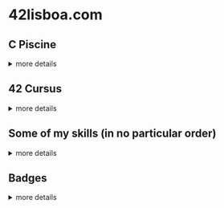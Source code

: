 <!--
**Jonadabe/Jonadabe** is a ✨ _special_ ✨ repository because its `README.md` (this file) appears on your GitHub profile.

Here are some ideas to get you started:

- 🔭 I’m currently working on ...
- 🌱 I’m currently learning ...
- 👯 I’m looking to collaborate on ...
- 🤔 I’m looking for help with ...
- 💬 Ask me about ...
- 📫 How to reach me: ...
- 😄 Pronouns: ...
- ⚡ Fun fact: ...
-->
<!-- <b>Installation Instructions</b> -->

# 42lisboa.com

## C Piscine
<details>
	<summary>more details</summary>

![cosvaldo's 42 stats](https://badge42.vercel.app/api/v2/clal41ydp00350gmndds1fjrl/stats?cursusId=9&coalitionId=111)

<details>
	<summary>source</summary>

###### Thank you Jae Seo Kim https://github.com/JaeSeoKim/badge42

</details>

### C piscine Shell 00
![cosvaldo's 42 C Piscine Shell 00 Score](https://badge42.vercel.app/api/v2/clal41ydp00350gmndds1fjrl/project/2766611)

### C Piscine Shell 01
![cosvaldo's 42 C Piscine Shell 01 Score](https://badge42.vercel.app/api/v2/clal41ydp00350gmndds1fjrl/project/2766851)

### C Piscine C 00
![cosvaldo's 42 C Piscine C 01 Score](https://badge42.vercel.app/api/v2/clal41ydp00350gmndds1fjrl/project/2780076)

### C Piscine C 01
![cosvaldo's 42 C Piscine C 01 Score](https://badge42.vercel.app/api/v2/clal41ydp00350gmndds1fjrl/project/2780076)

### C Piscine C 02
![cosvaldo's 42 C Piscine C 02 Score](https://badge42.vercel.app/api/v2/clal41ydp00350gmndds1fjrl/project/2784731)

### C Piscine C 03
![cosvaldo's 42 C Piscine C 03 Score](https://badge42.vercel.app/api/v2/clal41ydp00350gmndds1fjrl/project/2793931)

### C Piscine C 04
![cosvaldo's 42 C Piscine C 04 Score](https://badge42.vercel.app/api/v2/clal41ydp00350gmndds1fjrl/project/2795539)

### C Piscine C 05
![cosvaldo's 42 C Piscine C 05 Score](https://badge42.vercel.app/api/v2/clal41ydp00350gmndds1fjrl/project/2803576)

### C Piscine C 06
![cosvaldo's 42 C Piscine C 06 Score](https://badge42.vercel.app/api/v2/clal41ydp00350gmndds1fjrl/project/2803575)

### C Piscine C 07
![cosvaldo's 42 C Piscine C 07 Score](https://badge42.vercel.app/api/v2/clal41ydp00350gmndds1fjrl/project/2806860)

### C Piscine C 08
![cosvaldo's 42 C Piscine C 08 Score](https://badge42.vercel.app/api/v2/clal41ydp00350gmndds1fjrl/project/2810649)

### C Piscine exams
<details>
	<summary>more details</summary>

#### C Piscine Exam 00
![cosvaldo's 42 C Piscine Exam 00 Score](https://badge42.vercel.app/api/v2/clal41ydp00350gmndds1fjrl/project/2771194)

#### C Piscine Exam 01
![cosvaldo's 42 C Piscine Exam 01 Score](https://badge42.vercel.app/api/v2/clal41ydp00350gmndds1fjrl/project/2784739)

#### C Piscine Exam 02
![cosvaldo's 42 C Piscine Exam 02 Score](https://badge42.vercel.app/api/v2/clal41ydp00350gmndds1fjrl/project/2798501)

#### C Piscine Final Exam
![cosvaldo's 42 C Piscine Final Exam Score](https://badge42.vercel.app/api/v2/clal41ydp00350gmndds1fjrl/project/2807253)

</details><!-- C Piscine exams -->

### C Piscine rushs
<details>
	<summary>more details</summary>

#### C Piscine Rush 00
![cosvaldo's 42 C Piscine Rush 00 Score](https://badge42.vercel.app/api/v2/clal41ydp00350gmndds1fjrl/project/2771196)

#### C Piscine Rush 01
![cosvaldo's 42 C Piscine Rush 01 Score](https://badge42.vercel.app/api/v2/clal41ydp00350gmndds1fjrl/project/2784753)

#### C Piscine Rush 02
![cosvaldo's 42 C Piscine Rush 02 Score](https://badge42.vercel.app/api/v2/clal41ydp00350gmndds1fjrl/project/2799794)

</details><!-- C Piscine rushs -->
</details><!-- C Piscine -->

## 42 Cursus
<details>
	<summary>more details</summary>
  
![cosvaldo's 42 stats](https://badge42.vercel.app/api/v2/clal41ydp00350gmndds1fjrl/stats?cursusId=21&coalitionId=290)

<details>
	<summary>source</summary>

###### Thank you Jae Seo Kim https://github.com/JaeSeoKim/badge42

</details>

### Ring 0
<details>
	<summary>more details</summary>
        
#### 42 Libft
![cosvaldo's 42 Libft Score](https://badge42.vercel.app/api/v2/clal41ydp00350gmndds1fjrl/project/2848806)

</details><!-- Ring 0 -->
    
### Ring 1 (now)
<details>
	<summary>more details</summary>

#### Born 2 be root
![cosvaldo's 42 Born2beroot Score](https://badge42.vercel.app/api/v2/clal41ydp00350gmndds1fjrl/project/2867590)

#### FT printf
![cosvaldo's 42 ft_printf Score](https://badge42.vercel.app/api/v2/clal41ydp00350gmndds1fjrl/project/2867592)

#### Get next line
![cosvaldo's 42 get_next_line Score](https://badge42.vercel.app/api/v2/clal41ydp00350gmndds1fjrl/project/2867593)

</details><!-- Ring 1 -->

### Ring 2

### Ring 3

### Ring 4

### Ring 5

### Ring 6

</details><!-- 42 Cursus -->

## Some of my skills (in no particular order)
<details>
  <summary>more details</summary>

![Some of my skills](https://skillicons.dev/icons?i=ai,bash,bootstrap,c,cmake,css,git,github,html,linux,md,mysql,ps,pr,py,rasperrypi,regex,sketchup,vim,vscode,wordpress)

<details>
	<summary>source</summary>

###### Thanks to https://skillicons.dev

</details>

</details>

## Badges
<details>
	<summary>more details</summary>
	
[![Contributor Covenant](https://img.shields.io/badge/Contributor%20Covenant-2.1-4baaaa.svg)](CODE_OF_CONDUCT.md)

</details>

</details>

